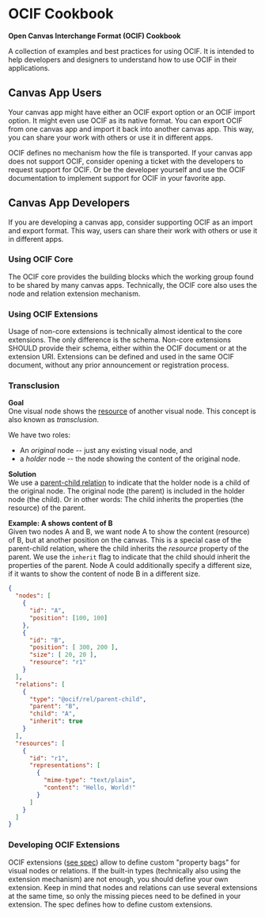 # OCIF Cookbook
**Open Canvas Interchange Format (OCIF) Cookbook** 

A collection of examples and best practices for using OCIF. It is intended to help developers and designers to understand how to use OCIF in their applications.



## Canvas App Users
Your canvas app might have either an OCIF export option or an OCIF import option. It might even use OCIF as its native format.
You can export OCIF from one canvas app and import it back into another canvas app. This way, you can share your work with others or use it in different apps.

OCIF defines no mechanism how the file is transported.
If your canvas app does not support OCIF, consider opening a ticket with the developers to request support for OCIF. Or be the developer yourself and use the OCIF documentation to implement support for OCIF in your favorite app.



## Canvas App Developers
If you are developing a canvas app, consider supporting OCIF as an import and export format. This way, users can share their work with others or use it in different apps.


### Using OCIF Core
The OCIF core provides the building blocks which the working group found to be shared by many canvas apps. Technically, the OCIF core also uses the node and relation extension mechanism.


### Using OCIF Extensions
Usage of non-core extensions is technically almost identical to the core extensions. The only difference is the schema. Non-core extensions SHOULD provide their schema, either within the OCIF document or at the extension URI. Extensions can be defined and used in the same OCIF document, without any prior announcement or registration process. 


### Transclusion
**Goal**  
One visual node shows the [resource](spec/0.3/spec.md#resources) of another visual node.
This concept is also known as _transclusion_.

We have two roles:
- An _original_ node -- just any existing visual node, and
- a _holder_ node -- the node showing the content of the original node.

**Solution**  
We use a [parent-child relation](spec/0.3/extensions.md#parent-child-relation) to indicate that the holder node is a child of the original node.
The original node (the parent) is included in the holder node (the child).
Or in other words: The child inherits the properties (the resource) of the parent.

**Example: A shows content of B**  
Given two nodes A and B, we want node A to show the content (resource) of B, but at another position on the canvas.
This is a special case of the parent-child relation, where the child inherits the _resource_ property of the parent.
We use the `inherit` flag to indicate that the child should inherit the properties of the parent.
Node A could additionally specify a different size, if it wants to show the content of node B in a different size.
```json
{
  "nodes": [
    {
      "id": "A",
      "position": [100, 100]
    },
    {
      "id": "B",
      "position": [ 300, 200 ],
      "size": [ 20, 20 ],
      "resource": "r1"
    }
  ],
  "relations": [
    {
      "type": "@ocif/rel/parent-child",
      "parent": "B",
      "child": "A",
      "inherit": true
    }
  ],
  "resources": [
    {
      "id": "r1",
      "representations": [
        {
          "mime-type": "text/plain",
          "content": "Hello, World!"
        }
      ]
    }
  ]
}
```







### Developing OCIF Extensions
OCIF extensions ([see spec](spec.md#)) allow to define custom "property bags" for visual nodes or relations.
If the built-in types (technically also using the extension mechanism) are not enough, you should define your own extension.
Keep in mind that nodes and relations can use several extensions at the same time, so only the missing pieces need to be defined in your extension.
The spec defines how to define custom extensions.
